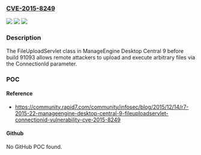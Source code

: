 ### [CVE-2015-8249](https://cve.mitre.org/cgi-bin/cvename.cgi?name=CVE-2015-8249)
![](https://img.shields.io/static/v1?label=Product&message=n%2Fa&color=blue)
![](https://img.shields.io/static/v1?label=Version&message=n%2Fa&color=blue)
![](https://img.shields.io/static/v1?label=Vulnerability&message=n%2Fa&color=brighgreen)

### Description

The FileUploadServlet class in ManageEngine Desktop Central 9 before build 91093 allows remote attackers to upload and execute arbitrary files via the ConnectionId parameter.

### POC

#### Reference
- https://community.rapid7.com/community/infosec/blog/2015/12/14/r7-2015-22-manageengine-desktop-central-9-fileuploadservlet-connectionid-vulnerability-cve-2015-8249

#### Github
No GitHub POC found.

